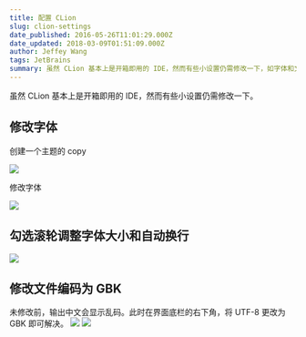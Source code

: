 ```yaml
---
title: 配置 CLion
slug: clion-settings
date_published: 2016-05-26T11:01:29.000Z
date_updated: 2018-03-09T01:51:09.000Z
author: Jeffey Wang
tags: JetBrains
summary: 虽然 CLion 基本上是开箱即用的 IDE，然而有些小设置仍需修改一下，如字体和文件编码。
---
```


虽然 CLion 基本上是开箱即用的 IDE，然而有些小设置仍需修改一下。

## 修改字体

创建一个主题的 copy

![](https://armyja-pic.oss-cn-guangzhou.aliyuncs.com/content/images/2016/05/----_20160526185156.png)

修改字体

![](https://armyja-pic.oss-cn-guangzhou.aliyuncs.com/content/images/2016/05/----_20160526185332.png)

## 勾选滚轮调整字体大小和自动换行

![](https://armyja-pic.oss-cn-guangzhou.aliyuncs.com/content/images/2016/05/----_20160526185445.png)

## 修改文件编码为 GBK

未修改前，输出中文会显示乱码。此时在界面底栏的右下角，将 UTF-8 更改为 GBK 即可解决。
![](https://armyja-pic.oss-cn-guangzhou.aliyuncs.com/content/images/2016/05/----_20160526185515.png)
![](https://armyja-pic.oss-cn-guangzhou.aliyuncs.com/content/images/2016/05/----_20160526185540.png)
